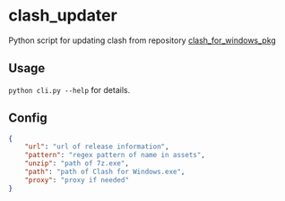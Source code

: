 # clash_updater
Python script for updating clash from repository [clash_for_windows_pkg](https://github.com/Fndroid/clash_for_windows_pkg)

## Usage
`python cli.py --help` for details.

## Config
```json
{
    "url": "url of release information",
    "pattern": "regex pattern of name in assets",
    "unzip": "path of 7z.exe",
    "path": "path of Clash for Windows.exe",
    "proxy": "proxy if needed"
}
```
